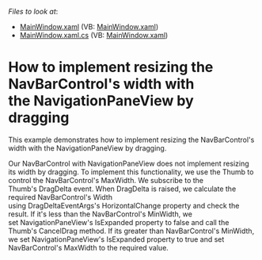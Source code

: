 <!-- default file list -->
*Files to look at*:

* [MainWindow.xaml](./CS/MainWindow.xaml) (VB: [MainWindow.xaml](./VB/MainWindow.xaml))
* [MainWindow.xaml.cs](./CS/MainWindow.xaml.cs) (VB: [MainWindow.xaml](./VB/MainWindow.xaml))
<!-- default file list end -->
# How to implement resizing the NavBarControl's width with the NavigationPaneView by dragging


<p>This example demonstrates how to implement resizing the NavBarControl's width with the NavigationPaneView by dragging.</p>
<p>Our NavBarControl with NavigationPaneView does not implement resizing its width by dragging. To implement this functionality, we use the Thumb to control the NavBarControl's MaxWidth. We subscribe to the Thumb's DragDelta event. When DragDelta is raised, we calculate the required NavBarControl's Width using DragDeltaEventArgs's HorizontalChange property and check the result. If it's less than the NavBarControl's MinWidth, we set NavigationPaneView's IsExpanded property to false and call the Thumb's CancelDrag method. If its greater than NavBarControl's MinWidth, we set NavigationPaneView's IsExpanded property to true and set NavBarControl's MaxWidth to the required value.</p>

<br/>


